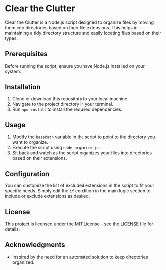 # Clear the Clutter

Clear the Clutter is a Node.js script designed to organize files by moving them into directories based on their file extensions. This helps in maintaining a tidy directory structure and easily locating files based on their types.

## Prerequisites

Before running the script, ensure you have Node.js installed on your system.

## Installation

1. Clone or download this repository to your local machine.
2. Navigate to the project directory in your terminal.
3. Run `npm install` to install the required dependencies.

## Usage

1. Modify the `basePath` variable in the script to point to the directory you want to organize.
2. Execute the script using `node organize.js`.
3. Sit back and watch as the script organizes your files into directories based on their extensions.

## Configuration

You can customize the list of excluded extensions in the script to fit your specific needs. Simply edit the `if` condition in the main logic section to include or exclude extensions as desired.

## License

This project is licensed under the MIT License - see the [LICENSE](LICENSE) file for details.

## Acknowledgments

- Inspired by the need for an automated solution to keep directories organized.
